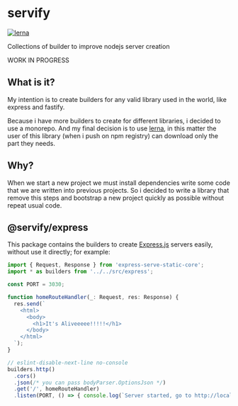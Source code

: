 # servify

[![lerna](https://img.shields.io/badge/maintained%20with-lerna-cc00ff.svg)](https://lerna.js.org/)

Collections of builder to improve nodejs server creation

WORK IN PROGRESS

## What is it?

My intention is to create builders for any valid library used in the world, like express and fastify.

Because i have more builders to create for different libraries, i decided to use a monorepo.
And my final decision is to use [lerna](https://lerna.js.org/), in this matter the user of this library (when i push on npm registry) can download only the part they needs.

## Why?

When we start a new project we must install dependencies write some code that we are written into previous projects.
So i decided to write a library that remove this steps and bootstrap a new project quickly as possible without repeat usual code.

## @servify/express

This package contains the builders to create [Express.js](https://expressjs.com/) servers easily, without use it directly; for example:

```js
import { Request, Response } from 'express-serve-static-core';
import * as builders from '../../src/express';

const PORT = 3030;

function homeRouteHandler(_: Request, res: Response) {
  res.send(`
    <html>
      <body>
        <h1>It's Aliveeeee!!!!!</h1>
      </body>
    </html>
  `);
}

// eslint-disable-next-line no-console
builders.http()
  .cors()
  .json(/* you can pass bodyParser.OptionsJson */)
  .get('/', homeRouteHandler)
  .listen(PORT, () => { console.log(`Server started, go to http://localhost:${PORT}`); });
```
